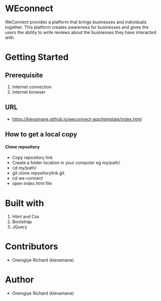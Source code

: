 # WEconnect
WeConnect provides a platform that brings businesses and individuals together. This platform creates awareness for businesses and gives the users the ability to write reviews about the businesses they have interacted with.

# Getting Started

## Prerequisite
1. Internet connection
2. Internet browser

## URL
* https://klevamane.github.io/weconnect-app/template/index.html

## How to get a local copy
#### Clone repository
* Copy repository link
* Create a folder location in your computer eg my/path/
* cd my/path/
* git clone repositorylink.git
* cd we-connect
* open index.html file


# Built with
1. Html and Css
2. Bootstrap
3. JQuery

# Contributors
* Onengiye Richard (klevamane)
# Author
* Onengiye Richard (klevamane)
